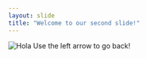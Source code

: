 ```yaml
---
layout: slide
title: "Welcome to our second slide!"
---
```

![Hola](https://www.google.com/search?q=el+wey+que+guarda+los+contactos&sxsrf=APq-WBvfTHXbFdqBvqhnZ4cdiyKF3cnN0A:1644065439640&tbm=isch&source=iu&ictx=1&vet=1&fir=2W6jZ7TPfP-zOM%252C8ChytzCnj-U83M%252C_%253BiAP2-TXzuY3zhM%252CwyxYH1OnjrVHIM%252C_%253BUj0UVH0-qUaTEM%252CjVEueGaULOzoUM%252C_%253BP9dos_avyCJo6M%252C65BUvnyZxdsHbM%252C_%253BFlsTm6Pz4FlHaM%252C50t5V2E3NcbL7M%252C_%253BNL3MiwZ1TCOzYM%252CnCP8AppslINvzM%252C_%253BmOVrPOPac5xinM%252C38yli7IVi0dCFM%252C_%253BesBDuYXntUQI2M%252CPqbYT12B-qJAyM%252C_%253BhPtsqVXwPBqAuM%252CE-cetxGm8jjvzM%252C_%253B42VAHpEpW6Bo8M%252Cnb_W7mIoEcU5vM%252C_&usg=AI4_-kTYiS0jaFlO7-NtU88QP-1meBkvFw&sa=X&ved=2ahUKEwiymJGEzej1AhWZmHIEHf8MDvgQ9QF6BAgDEAE#imgrc=2W6jZ7TPfP-zOM)
Use the left arrow to go back!
